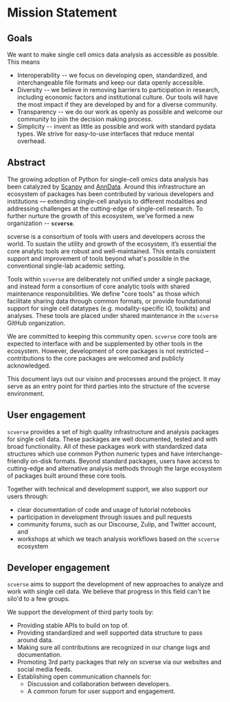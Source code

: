 # Mission Statement

## Goals

We want to make single cell omics data analysis as accessible as possible. This means

* Interoperability -- we focus on developing open, standardized, and interchangeable file formats and keep our data openly accessible. 
* Diversity -- we believe in removing barriers to participation in research, including economic factors and institutional culture. Our tools will have the most impact if they are developed by and for a diverse community.
* Transparency -- we do our work as openly as possible and welcome our community to join the decision making process.
* Simplicity -- invent as little as possible and work with standard pydata types. We strive for easy-to-use interfaces that reduce mental overhead.

## Abstract

The growing adoption of Python for single-cell omics data analysis has been catalyzed by [Scanpy](https://genomebiology.biomedcentral.com/articles/10.1186/s13059-017-1382-0) and [AnnData](https://anndata.readthedocs.io/en/latest/). 
Around this infrastructure an ecosystem of packages has been contributed by various developers and institutions — extending single-cell analysis to different modalities and addressing challenges at the cutting-edge of single-cell research.
To further nurture the growth of this ecosystem, we've formed a new organization -- **`scverse`**.

scverse is a consortium of tools with users and developers across the world. To sustain the utility and growth of the ecosystem, it’s essential the core analytic tools are robust and well-maintained. This entails consistent support and improvement of tools beyond what's possible in the conventional single-lab academic setting.

Tools within `scverse` are deliberately not unified under a single package, and instead form a consortium of core analytic tools with shared maintenance responsibilities.
We define "core tools" as those which facilitate sharing data through common formats, or provide foundational support for single cell datatypes (e.g. modality-specific IO, toolkits) and analyses. 
These tools are placed under shared maintenance in the `scverse` GitHub organization.

We are committed to keeping this community open.
`scverse` core tools are expected to interface with and be supplemented by other tools in the ecosystem.
However, development of core packages is not restricted – contributions to the core packages are welcomed and publicly acknowledged.

This document lays out our vision and processes around the project.
It may serve as an entry point for third parties into the structure of the scverse environment.

## User engagement

`scverse` provides a set of high quality infrastructure and analysis packages for single cell data.
These packages are well documented, tested and with broad functionality.
All of these packages work with standardized data structures which use common Python numeric types and have interchange-friendly on-disk formats.
Beyond standard packages, users have access to cutting-edge and alternative analysis methods through the large ecosystem of packages built around these core tools.

Together with technical and development support, we also support our users through:

* clear documentation of code and usage of tutorial notebooks
* participation in development through issues and pull requests
* community forums, such as our Discourse, Zulip, and Twitter account, and
* workshops at which we teach analysis workflows based on the `scverse` ecosystem

## Developer engagement

`scverse` aims to support the development of new approaches to analyze and work with single cell data. We believe that progress in this field can't be silo'd to a few groups.

We support the development of third party tools by:

* Providing stable APIs to build on top of.
* Providing standardized and well supported data structure to pass around data.
* Making sure all contributions are recognized in our change logs and documentation.
* Promoting 3rd party packages that rely on scverse via our websites and social media feeds.
* Establishing open communication channels for:
  * Discussion and collaboration between developers.
  * A common forum for user support and engagement.
